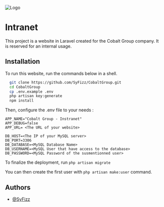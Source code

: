 
![Logo](https://cobalt-network.com/dl/logos/dark-logo.png)


#  Intranet

This project is a website in Laravel created for the Cobalt Group company.
It is reserved for an internal usage.




## Installation

To run this website, run the commands below in a shell.

```bash
  git clone https://github.com/SyFizz/CobaltGroup.git
  cd CobaltGroup
  cp .env.example .env
  php artisan key:generate
  npm install
```

Then, configure the .env file to your needs :
```env
APP_NAME="Cobalt Group - Instranet"
APP_DEBUG=false
APP_URL= <The URL of your website>

DB_HOST=<The IP of your MySQL server>
DB_PORT=3306
DB_DATABASE=<MySQL Database Name>
DB_USERNAME=<MySQL User that have access to the database>
DB_PASSWORD=<MySQL Password of the susmentionned user>
```

To finalize the deployment, run `php artisan migrate`

You can then create the first user with `php artisan make:user` command.

## Authors

- [@SyFizz](https://www.github.com/SyFizz)

